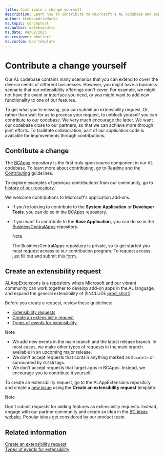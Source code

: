 ```yaml
---
title: Contribute a change yourself
description: Learn how to contribute to Microsoft's AL codebase and expand extensibility points to meet your business needs. Explore collaboration opportunities today. 
author: AleksandricMarko
ms.topic: conceptual
ms.author: maleksandric
ms.date: 04/02/2025
ms.reviewer: bholtorf
ms.custom: bap-template
---
```


# Contribute a change yourself

Our AL codebase contains many scenarios that you can extend to cover the diverse needs of different businesses. However, you might have a business scenario that our extensibility offerings don't cover. For example, we might not have the event or interface you need, or you might want to add new functionality to one of our features.

To get what you're missing, you can submit an extensibility request. Or, rather than wait for us to process your request, to unblock yourself you can contribute to our codebase. We very much encourage the latter. We want our codebase close to our partners, so that we can achieve more through joint efforts. To facilitate collaboration, part of our application code is available for improvements through contributions.

## Contribute a change

The [BCApps](https://github.com/microsoft/BCApps) repository is the first truly open source component in our AL codebase. To learn more about contributing, go to [Readme](https://github.com/microsoft/BCApps/blob/main/README.md) and the [Contributing](https://github.com/microsoft/BCApps/blob/main/CONTRIBUTING.md.) guidelines.

To explore examples of previous contributions from our community, go to [history of our repository](https://github.com/microsoft/BCApps/pulls?q=is%3Apr+is%3Aclosed+is%3Amerged+-author%3Abcbuild-github-agent).

We welcome contributions to Microsoft's application add-ons.

- If you're looking to contribute to the **System Application** or **Developer Tools**, you can do so in the [BCApps](https://github.com/microsoft/BCapps) repository.
- If you want to contribute to the **Base Application**, you can do so in the [BusinessCentralApps](https://github.com/microsoft/BusinessCentralApps/) repository.

    > [!NOTE]
    > The BusinessCentralApps repository is private, so to get started you must request access to our contribution program. To request access, just fill out and submit this [form](https://forms.office.com/pages/responsepage.aspx?id=v4j5cvGGr0GRqy180BHbR_Qj5hjzNeNOhBcvBoRIOltUOVBVTklZN1hBOTZJUU40OE5CUzNWNk1FQy4u).

## Create an extensibility request

[ALAppExtensions](https://github.com/microsoft/ALAppExtensions/) is a repository where Microsoft and our vibrant community can work together to develop add-on apps in the AL language, and expand the general extensibility of [!INCLUDE [prod_short](includes/prod_short.md)].

Before you create a request, review these guidelines:

- [Extensibility requests](https://github.com/microsoft/ALAppExtensions/blob/main/README.md#extensibility-requests)
- [Create an extensibility request](create-extensibility-request.md)
- [Types of events for extensibility](types-of-events-for-extensibility.md)

> [!NOTE]
>
> - We add new events in the main branch and the latest release branch. In most cases, we make other types of requests in the main branch available in an upcoming major release.
> - We don't accept requests that contain anything marked as `Obsolete` or surrounded by `CLEAN` tags.
> - We don't accept requests that target apps in BCApps. Instead, we encourage you to contribute it yourself.

To create an extensibility request, go to the ALAppExtensions repository and create a [new issue](https://github.com/microsoft/ALAppExtensions/issues) using the **Create an extensibility request** template.

> [!NOTE]
> Don't submit requests for adding features as extensibility requests. Instead, engage with our partner community and create an idea in the [BC Ideas website](https://aka.ms/BCIdeas). Popular ideas get considered by our product team.

## Related information

[Create an extensibility request](create-extensibility-request.md)  
[Types of events for extensibility](types-of-events-for-extensibility.md)
